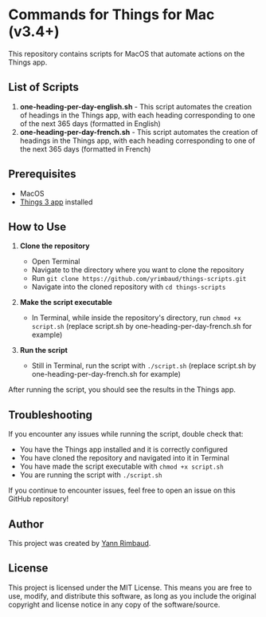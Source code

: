 # Commands for Things for Mac (v3.4+)
This repository contains scripts for MacOS that automate actions on the Things app.

## List of Scripts

1. **one-heading-per-day-english.sh** - This script automates the creation of headings in the Things app, with each heading corresponding to one of the next 365 days (formatted in English)
2. **one-heading-per-day-french.sh** - This script automates the creation of headings in the Things app, with each heading corresponding to one of the next 365 days (formatted in French)

## Prerequisites

* MacOS
* [Things 3 app](https://culturedcode.com/things/) installed

## How to Use

1. **Clone the repository**
    - Open Terminal
    - Navigate to the directory where you want to clone the repository
    - Run `git clone https://github.com/yrimbaud/things-scripts.git`
    - Navigate into the cloned repository with `cd things-scripts`

2. **Make the script executable**
    - In Terminal, while inside the repository's directory, run `chmod +x script.sh` (replace script.sh by one-heading-per-day-french.sh for example)

3. **Run the script**
    - Still in Terminal, run the script with `./script.sh` (replace script.sh by one-heading-per-day-french.sh for example)

After running the script, you should see the results in the Things app.

## Troubleshooting

If you encounter any issues while running the script, double check that:
* You have the Things app installed and it is correctly configured
* You have cloned the repository and navigated into it in Terminal
* You have made the script executable with `chmod +x script.sh`
* You are running the script with `./script.sh`

If you continue to encounter issues, feel free to open an issue on this GitHub repository!

## Author

This project was created by [Yann Rimbaud](https://github.com/yrimbaud/).

## License

This project is licensed under the MIT License. This means you are free to use, modify, and distribute this software, as long as you include the original copyright and license notice in any copy of the software/source.
